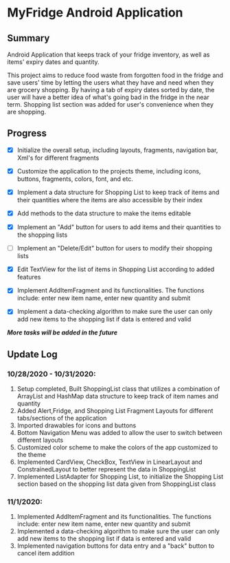 # MyFridge Android Application #

## Summary ##

Android Application that keeps track of your fridge inventory, as well as items' expiry dates and quantity. 

This project aims to reduce food waste from forgotten food in the fridge and save users' time by letting the users what they have and need when they are grocery shopping. 
By having a tab of expiry dates sorted by date, the user will have a better idea of what's going bad in the fridge in the near term. 
Shopping list section was added for user's convenience when they are shopping.

## Progress ##

- [x] Initialize the overall setup, including layouts, fragments, navigation bar, Xml's for different fragments
- [x] Customize the application to the projects theme, including icons, buttons, fragments, colors, font, and etc. 
- [x] Implement a data structure for Shopping List to keep track of items and their quantities where the items are also accessible by their index
 - [x] Add methods to the data structure to make the items editable 
- [x] Implement an "Add" button for users to add items and their quantities to the shopping lists
- [ ] Implement an "Delete/Edit" button for users to modify their shopping lists
 - [x] Edit TextView for the list of items in Shopping List according to added features
- [x] Implement AddItemFragment and its functionalities. The functions include: enter new item name, enter new quantity and submit
 - [x] Implement a data-checking algorithm to make sure the user can only add new items to the shopping list if data is entered and valid
 
 
 ***More tasks will be added in the future***


## Update Log ##
### 10/28/2020 - 10/31/2020: ###
1. Setup completed, Built ShoppingList class that utilizes a combination of ArrayList and HashMap data structure to keep track of item names and quantity
2. Added Alert,Fridge, and Shopping List Fragment Layouts for different tabs/sections of the application
3. Imported drawables for icons and buttons
4. Bottom Navigation Menu was added to allow the user to switch between different layouts
5. Customized color scheme to make the colors of the app customized to the theme
6. Implemented CardView, CheckBox, TextView in LinearLayout and ConstrainedLayout to better represent the data in ShoppingList
7. Implemented ListAdapter for Shopping List, to initialize the Shopping List section based on the shopping list data given from ShoppingList class

### 11/1/2020: ###

1. Implemented AddItemFragment and its functionalities. The functions include: enter new item name, enter new quantity and submit
2. Implemented a data-checking algorithm to make sure the user can only add new items to the shopping list if data is entered and valid
3. Implemented navigation buttons for data entry and a "back" button to cancel item addition


